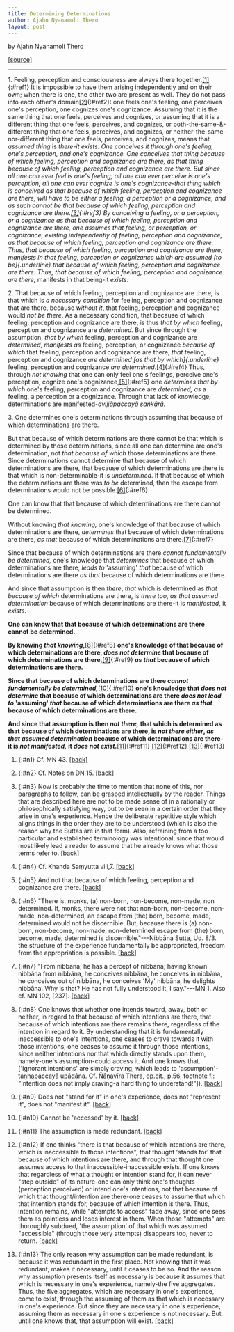 ```yaml
---
title: Determining Determinations
author: Ajahn Nyanamoli Thero
layout: post
---
```


by Ajahn Nyanamoli Thero

[[source]](https://www.hillsidehermitage.org/determining-determinations/)

***

1\. Feeling, perception and consciousness are always there
together.[\[1\]](#n1){:#ref1} It is impossible to have
them arising independently and on their own; when there is one, the
other two are present as well. They do not pass into each other's
domain[\[2\]](#n2){:#ref2}: one feels one's feeling, one
perceives one's perception, one cognizes one's cognizance. Assuming that
it is the same thing that one feels, perceives and cognizes, or assuming
that it is a different thing that one feels, perceives, and cognizes, or
both-the-same-&-different thing that one feels, perceives, and cognizes,
or neither-the-same-nor-different thing that one feels, perceives, and
cognizes, means that *assumed thing* is *there-*it *exists*. One
*conceives it* through one's feeling, one's perception, and one's
cognizance. One conceives that thing because of which feeling,
perception and cognizance are there, *as that thing* because of which
feeling, perception and cognizance are there. But since all one can ever
feel is one's feeling; all one can ever perceive is one's perception;
all one can ever cognize is one's cognizance-*that thing* which is
conceived *as that* *because of* which feeling, perception and
cognizance are there, will *have to* *be* either *a feeling, a
perception* or *a cognizance*, and as such *cannot be that because of
which* feeling, perception and cognizance are there.[\[3\]](#n3){:#ref3} By conceiving a feeling, or a perception, or a cognizance
*as that because of which* feeling, perception and cognizance are there,
one *assumes* that feeling, or perception, or cognizance, *existing*
*independently* of feeling, perception and cognizance, *as that because
of which* feeling, perception and cognizance are there. Thus, *that
because of which* feeling, perception and cognizance *are* there,
*manifests* *in that* feeling, perception or cognizance which are
*assumed [to be]{.underline} that because of which* feeling, perception
and cognizance are there. Thus, *that because of which* feeling,
perception and cognizance *are* there*,* manifests in that being-it
*exists*.

2\. That because of which feeling, perception and cognizance are there,
is that which is *a* *necessary condition* for feeling, perception and
cognizance that are there, because *without it*, that feeling,
perception and cognizance would *not be there*. As a necessary
condition, that because of which feeling, perception and cognizance are
there, is thus *that by which* feeling, perception and cognizance are
*determined.* But since through the assumption, *that by which* feeling,
perception and cognizance are *determined*, *manifests* *as* feeling,
perception, or cognizance *because of which* that feeling, perception
and cognizance are there, *that* feeling, perception and cognizance *are
determined [as that by which]{.underline}* feeling, perception and
cognizance *are determined*.[\[4\]](#n4){:#ref4} Thus,
through *not knowing* that one can only feel one's feelings, perceive
one's perception, cognize one's cognizance,[\[5\]](#n5){:#ref5} one *determines that by which* one's feeling, perception
and cognizance are *determined, as* a feeling, a perception or a
cognizance. Through that lack of knowledge, determinations are
manifested-*avijjāpaccayā saṅkārā.*

3\. One determines one's determinations through assuming that because of
which determinations are there.

But that because of which determinations are there cannot be that which
is determined by those determinations, since all one can determine are
one's determination, not *that* *because of which* those determinations
are there. Since determinations cannot determine that because of which
determinations are there, that because of which determinations are there
is that which is non-determinable-it is *undetermined*. If that because
of which the determinations are there was *to be* determined, then the
escape from determinations would not be possible.[\[6\]](#n6){:#ref6}

One can know that that because of which determinations are there cannot
be determined.

Without knowing *that knowing,* one's knowledge of that because of which
determinations are there, *determines* that because of which
determinations are there, *as that* because of which determinations are
there.[\[7\]](#n7){:#ref7}

Since that because of which determinations are there *cannot
fundamentally be determined,* one's knowledge that *determines* that
because of which determinations are there, *leads to* 'assuming' *that*
because of which determinations are there *as that* because of which
determinations are there.

And since that assumption is then *there*, *that* which is determined as
*that* *because* *of which* determinations are there, is *there too*,
*as that assumed* *determination* because of which determinations are
there-it is *manifested*, it *exists*.

**One can know that that because of which determinations are there
cannot be determined.**

**By knowing *that knowing*,**[\[8\]](#n8){:#ref8} **one's knowledge of that because of which determinations are there, *does not determine* that because of which determinations are there,**[\[9\]](#n9){:#ref9} ***as that* because of which determinations are there.**

**Since that because of which determinations are there *cannot
fundamentally be determined,***[\[10\]](#n10){:#ref10}
**one's knowledge that *does not determine* that because of which
determinations are there *does not lead to* 'assuming' *that* because of
which determinations are there *as that* because of which determinations
are there.**

**And since that assumption is then *not there,* that which is
determined as that because of which determinations are there, is *not
there either*, *as that assumed* *determination* because of which
determinations are there-it is *not manifested,* it *does not
exist.***[\[11\]](#n11){:#ref11} [\[12\]](#n12){:#ref12} [\[13\]](#n13){:#ref13}

1. {:#n1} Cf. MN 43. [\[back\]](#ref1)

2. {:#n2} Cf. Notes on DN 15. [\[back\]](#ref2)

3. {:#n3} Now is probably the time to mention that none of this, nor paragraphs to follow, can be grasped intellectually by the reader. Things that are described here are not to be made sense of in a rationally or philosophically satisfying way, but to be seen in a certain order that they arise in one's experience. Hence the deliberate repetitive style which aligns things in the order they are to be understood (which is also the reason why the Suttas are in that form). Also, refraining from a too particular and established terminology was intentional, since that would most likely lead a reader to assume that he already knows what those terms refer to. [\[back\]](#ref3)

4. {:#n4} Cf. Khanda Saṃyutta viii,7. [\[back\]](#ref4)

5. {:#n5} And not that because of which feeling, perception and cognizance are there. [\[back\]](#ref5)

6. {:#n6} "There is, monks, (a) non-born, non-become, non-made, non determined. If, monks, there were not that non-born, non-become, non-made, non-determined, an escape from (the) born, become, made, determined would not be discernible. But, because there is (a) non-born, non-become, non-made, non-determined escape from (the) born, become, made, determined is discernible."---Nibbāna Sutta, Ud. 8/3. the structure of the experience fundamentally be appropriated, freedom from the appropriation is possible. [\[back\]](#ref6)

7. {:#n7} "From nibbāna, he has a percept of nibbāna; having known nibbāna from nibbāna, he conceives nibbāna, he conceives in nibbāna, he conceives out of nibbāna, he conceives 'My' nibbāna, he delights nibbāna. Why is that? He has not fully understood it, I say."---MN 1. Also cf. MN 102, \[237\]. [\[back\]](#ref7)

8. {:#n8} One knows that whether one intends toward, away, both or neither, in regard to that because of which intentions are there, that because of which intentions are there remains there, regardless of the intention in regard to it. By understanding that it is fundamentally inaccessible to one's intentions, one ceases to crave towards it with those intentions, one ceases to assume it through those intentions, since neither intentions nor that which directly stands upon them, namely-one's assumption-could access it. And one knows that. \['Ignorant intentions' are simply craving, which leads to 'assumption'-taṇhapaccayā upādāna. Cf. Ñāṇavīra Thera, op.cit., p.56, footnote f.: "Intention does not imply craving-a hard thing to understand!"\]). [\[back\]](#ref8)

9. {:#n9} Does not "stand for it" in one's experience, does not "represent it", does not "manifest it". [\[back\]](#ref9)

10. {:#n10} Cannot be 'accessed' by it. [\[back\]](#ref10)

11. {:#n11} The assumption is made redundant. [\[back\]](#ref11)

12. {:#n12} If one thinks "there is that because of which intentions are there, which is inaccessible to those intentions", that thought 'stands for' that because of which intentions are there, and through that thought one assumes access to that inaccessible-inaccessible exists. If one knows that regardless of what a thought or intention stand for, it can never "step outside" of its nature-one can only think one's thoughts (perception perceived) or intend one's intentions, not that because of which that thought/intention are there-one ceases to assume that which that intention stands for, because of which intention is there. Thus, intention remains, while "attempts to access" fade away, since one sees them as pointless and loses interest in them. When those "attempts" are thoroughly subdued, 'the assumption' of that which was assumed "accessible" (through those very attempts) disappears too, never to return. [\[back\]](#ref12)

13. {:#n13} The only reason why assumption can be made redundant, is because it was redundant in the first place. Not knowing that it was redundant, makes it necessary, until it ceases to be so. And the reason why assumption presents itself as necessary is because it assumes that which is necessary in one's experience, namely-the five aggregates. Thus, the five aggregates, which are necessary in one's experience, come to exist, through the assuming of them as that which is necessary in one's experience. But since they are necessary in one's experience, assuming them as necessary in one's experience is not necessary. But until one knows that, that assumption will exist. [\[back\]](#ref13)


